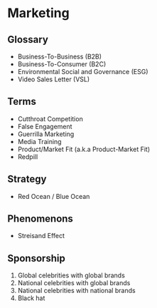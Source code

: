 # Marketing

<!--
https://github.com/mautic/mautic
-->

## Glossary

- Business-To-Business (B2B)
- Business-To-Consumer (B2C)
- Environmental Social and Governance (ESG)
- Video Sales Letter (VSL)

## Terms

- Cutthroat Competition
- False Engagement
- Guerrilla Marketing
- Media Training
- Product/Market Fit (a.k.a Product-Market Fit)
- Redpill

## Strategy

- Red Ocean / Blue Ocean

## Phenomenons

- Streisand Effect

## Sponsorship

1. Global celebrities with global brands
2. National celebrities with global brands
3. National celebrities with national brands
4. Black hat
